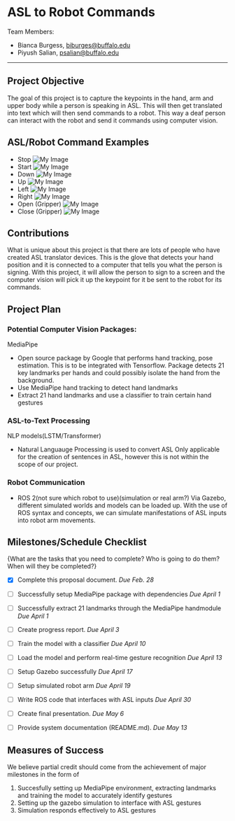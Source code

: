 # ASL to Robot Commands

Team Members:
- Bianca Burgess, biburges@buffalo.edu
- Piyush Salian, psalian@buffalo.edu

--- 

## Project Objective
The goal of this project is to capture the keypoints in the hand, arm and upper body while a person is speaking in ASL. This will then get translated into text which will then send commands to a robot. This way a deaf person can interact with the robot and send it commands using computer vision. 


## ASL/Robot Command Examples
- Stop
![My Image](Stop.png)
- Start
![My Image](Start.png)
- Down
![My Image](down.png)
- Up
![My Image](up.png)
- Left
![My Image](left.png)
- Right
![My Image](right.png)
- Open (Gripper)
![My Image](open.png)
- Close (Gripper)
![My Image](close.png)


## Contributions
What is unique about this project is that there are lots of people who have created ASL translator devices. This is the glove that detects your hand position and it is connected to a computer that tells you what the person is signing. With this project, it will allow the person to sign to a screen and the computer vision will pick it up the keypoint for it be sent to the robot for its commands.


## Project Plan

### Potential Computer Vision Packages:
MediaPipe
- Open source package by Google that performs hand tracking, pose estimation. This is to be integrated with Tensorflow. Package detects 21 key landmarks per hands and could possibly isolate the hand from the background.
- Use MediaPipe hand tracking to detect hand landmarks
- Extract 21 hand landmarks and use a classifier to train certain hand gestures
  
### ASL-to-Text Processing
NLP models(LSTM/Transformer)
 - Natural Languauge Processing is used to convert ASL
Only applicable for the creation of sentences in ASL, however this is not within the scope of our project. 


### Robot Communication
- ROS 2(not sure which robot to use)(simulation or real arm?)
Via Gazebo, different simulated worlds and models can be loaded up. With the use of ROS syntax and concepts, we can simulate manifestations of ASL inputs into robot arm movements. 

## Milestones/Schedule Checklist
{What are the tasks that you need to complete?  Who is going to do them?  When will they be completed?}
- [X] Complete this proposal document.  *Due Feb. 28*
- [ ] Successfully setup MediaPipe package with dependencies *Due April 1*
- [ ] Successfully extract 21 landmarks through the MediaPipe handmodule *Due April 1*
- [ ] Create progress report.  *Due April 3*
- [ ] Train the model with a classifier *Due April 10*
- [ ] Load the model and perform real-time gesture recognition *Due April 13*
- [ ] Setup Gazebo successfully *Due April 17*
- [ ] Setup simulated robot arm *Due April 19*
- [ ] Write ROS code that interfaces with ASL inputs *Due April 30*
- [ ] Create final presentation.  *Due May 6*
- [ ] Provide system documentation (README.md).  *Due May 13*


## Measures of Success
We believe partial credit should come from the achievement of major milestones in the form of 
1) Succesfully setting up MediaPipe environment, extracting landmarks and training the model to accurately identify gestures
2) Setting up the gazebo simulation to interface with ASL gestures
3) Simulation responds effectively to ASL gestures
